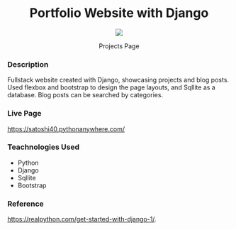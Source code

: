 <h1 align="center">Portfolio Website with Django</h1>
<p align="center" width="100%">
<img src='https://res.cloudinary.com/dmaijlcxd/image/upload/v1680288544/django_portfolio_atvidq.png'>
</p>
<p align="center">
  Projects Page
</p>

### Description
 Fullstack website created with Django, showcasing projects and blog posts. Used flexbox and bootstrap to design the page layouts, and Sqllite as a database. Blog posts can be searched by categories.   
 
### Live Page
https://satoshi40.pythonanywhere.com/

### Teachnologies Used 
- Python
- Django
- Sqllite
- Bootstrap
 
### Reference 
https://realpython.com/get-started-with-django-1/.
